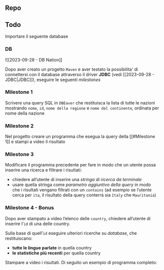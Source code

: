 ## Repo


## Todo
Importare il seguente database
### DB
![[2023-09-28 - DB Nation]]

Dopo aver creato un progetto `Maven` e aver testato la possibilita' di connettersi con il database attraverso il driver **JDBC** (vedi [[2023-09-28 - JDBC|JDBC]]), eseguire le seguenti *milestones*

### Milestone 1
Scrivere una query SQL in `DBEaver` che restituisca la lista di tutte le nazioni mostrando `nome`, `id`, `nome della regione` e `nome del continente`, ordinata per nome della nazione

### Milestone 2
Nel progetto creare un programma che esegua la query della [[#Milestone 1]] e stampi a video il risultato

### Milestone 3
Modificare il programma precedente per fare in modo che un utente
possa inserire una ricerca e filtrare i risultati:
- chiedere all’utente di inserire una *stringa di ricerca da terminale*
- usare quella stringa come *parametro aggiuntivo della query* in modo che i risultati vengano filtrati con un `contains` (ad esempio se l’utente cerca per `ita`, il risultato della query conterrà sia `Italy` che `Mauritania`)

### Milestone 4 - Bonus
Dopo aver stampato a video l’elenco delle `country`, chiedere all’utente di inserire l’`id` di una delle country.

Sulla base di quell’`id` eseguire ulteriori ricerche su *database*, che
restituiscano:
- **tutte le lingue parlate** in quella country
- **le statistiche più recenti** per quella country

Stampare a video i risultati. Di seguito un esempio di programma completo: